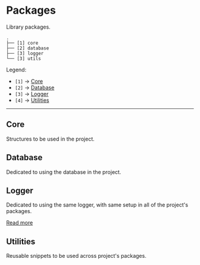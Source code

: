 # Packages

Library packages.

```text
.
├── [1] core
├── [2] database
├── [3] logger
└── [3] utils
```

Legend:

-   `[1]` -> [Core](#core)
-   `[2]` -> [Database](#database)
-   `[3]` -> [Logger](#logger)
-   `[4]` -> [Utilities](#utilities)

---

## Core

Structures to be used in the project.

## Database

Dedicated to using the database in the project.

## Logger

Dedicated to using the same logger, with same setup in all of the project's packages.

[Read more](./logger/README.md)

## Utilities

Reusable snippets to be used across project's packages.
